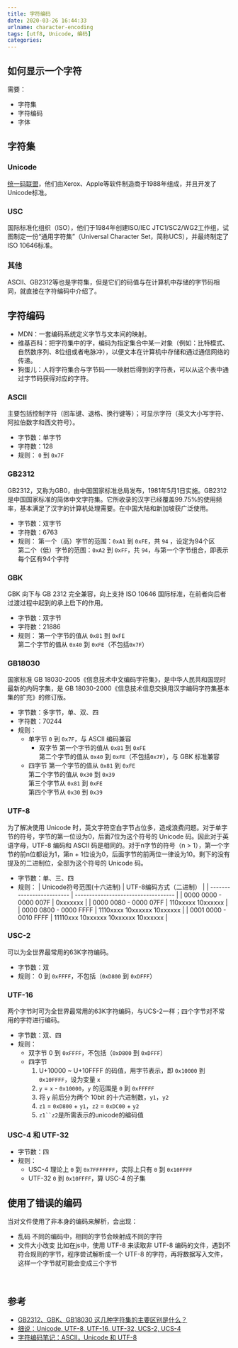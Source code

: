```yaml
---
title: 字符编码
date: 2020-03-26 16:44:33
urlname: character-encoding
tags: [utf8, Unicode, 编码]
categories:
---
```


## 如何显示一个字符

需要：
- 字符集
- 字符编码
- 字体

## 字符集

### Unicode
[统一码联盟](https://en.wikipedia.org/wiki/Unicode_Consortium)，他们由Xerox、Apple等软件制造商于1988年组成，并且开发了Unicode标准。

### USC
国际标准化组织（ISO），他们于1984年创建ISO/IEC JTC1/SC2/WG2工作组，试图制定一份“通用字符集”（Universal Character Set，简称UCS），并最终制定了ISO 10646标准。

### 其他
ASCII、GB2312等也是字符集，但是它们的码值与在计算机中存储的字节码相同，就直接在字符编码中介绍了。

## 字符编码

- MDN：一套编码系统定义字节与文本间的映射。
- 维基百科：把字符集中的字，编码为指定集合中某一对象（例如：比特模式、自然数序列、8位组或者电脉冲），以便文本在计算机中存储和通过通信网络的传递。
- 狗蛋儿：人将字符集合与字节码一一映射后得到的字符表，可以从这个表中通过字节码获得对应的字符。

### ASCII
主要包括控制字符（回车键、退格、换行键等）；可显示字符（英文大小写字符、阿拉伯数字和西文符号）。

- 字节数：单字节
- 字符数：128
- 规则：
  `0` 到 `0x7F`

### GB2312
GB2312，又称为GB0，由中国国家标准总局发布，1981年5月1日实施。GB2312是中国国家标准的简体中文字符集。它所收录的汉字已经覆盖99.75%的使用频率，基本满足了汉字的计算机处理需要。在中国大陆和新加坡获广泛使用。

- 字节数：双字节
- 字符数：6763
- 规则：
  第一个（高）字节的范围：`0xA1` 到 `0xFE`，共 `94` ，设定为94个区  
  第二个（低）字节的范围：`0xA2` 到 `0xFF`，共 `94`，与第一个字节组合，即表示每个区有94个字符 

### GBK
GBK 向下与 GB 2312 完全兼容，向上支持 ISO 10646 国际标准，在前者向后者过渡过程中起到的承上启下的作用。

- 字节数：双字节
- 字符数：21886
- 规则：
  第一个字节的值从 `0x81` 到 `0xFE`  
  第二个字节的值从 `0x40` 到 `0xFE`（不包括`0x7F`）

### GB18030
国家标准 GB 18030-2005《信息技术中文编码字符集》，是中华人民共和国现时最新的内码字集，是 GB 18030-2000《信息技术信息交换用汉字编码字符集基本集的扩充》的修订版。

- 字节数：多字节，单、双、四
- 字符数：70244
- 规则：
  - 单字节
    `0` 到 `0x7F`，与 ASCII 编码兼容  
	- 双字节
    第一个字节的值从 `0x81` 到 `0xFE`  
    第二个字节的值从 `0x40` 到 `0xFE`（不包括`0x7F`），与 GBK 标准兼容  
  - 四字节
    第一个字节的值从 `0x81` 到 `0xFE`  
    第二个字节的值从 `0x30` 到 `0x39`  
    第三个字节从 `0x81` 到 `0xFE`  
    第四个字节从 `0x30` 到 `0x39`

### UTF-8
为了解决使用 Unicode 时，英文字符空白字节占位多，造成浪费问题。对于单字节的符号，字节的第一位设为0，后面7位为这个符号的 Unicode 码。因此对于英语字母，UTF-8 编码和 ASCII 码是相同的。对于n字节的符号（n > 1），第一个字节的前n位都设为1，第n + 1位设为0，后面字节的前两位一律设为10。剩下的没有提及的二进制位，全部为这个符号的 Unicode 码。

- 字节数：单、三、四
- 规则：
  | Unicode符号范围(十六进制) | UTF-8编码方式（二进制）             |
  | ------------------------- | ----------------------------------- |
  | 0000 0000 - 0000 007F     | 0xxxxxxx                            |
  | 0000 0080 - 0000 07FF     | 110xxxxx 10xxxxxx                   |
  | 0000 0800 - 0000 FFFF     | 1110xxxx 10xxxxxx 10xxxxxx          |
  | 0001 0000 - 0010 FFFF     | 11110xxx 10xxxxxx 10xxxxxx 10xxxxxx |

### USC-2
可以为全世界最常用的63K字符编码。

- 字节数：双
- 规则：
  0 到 `0xFFFF`，不包括（`0xD800` 到 `0xDFFF`）
  

### UTF-16
两个字节时可为全世界最常用的63K字符编码，与UCS-2一样；四个字节对不常用的字符进行编码。

- 字节数：双、四
- 规则：
  - 双字节
    0 到 `0xFFFF`，不包括（`0xD800` 到 `0xDFFF`）
  - 四字节
    1. U+10000 ~ U+10FFFF 的码值，用字节表示，即 `0x10000` 到 `0x10FFFF`，设为变量 `x`
    2. `y` = `x` - `0x10000`，`y` 的范围是 `0` 到 `0xFFFFF`
    3. 将 `y` 前后分为两个 10bit 的十六进制数，`y1`，`y2`
    4. `z1` = `0xD800` + `y1`，`z2` = `0xDC00` + `y2`
    5. `z1``z2`是所需表示的unicode的编码值
  

### USC-4 和 UTF-32
- 字节数：四
- 规则：
  - USC-4
    理论上 `0` 到 `0x7FFFFFFF`，实际上只有 `0` 到 `0x10FFFF`  
  - UTF-32
    `0` 到 `0x10FFFF`，算 USC-4 的子集


## 使用了错误的编码
当对文件使用了非本身的编码来解析，会出现：

- 乱码
  不同的编码中，相同的字节会映射成不同的字符
- 文件大小改变
  比如在js中，使用 UTF-8 来读取非 UTF-8 编码的文件，遇到不符合规则的字节，程序尝试解析成一个 UTF-8 的字符，再将数据写入文件，这样一个字节就可能会变成三个字节

<br>

## 参考
- [GB2312、GBK、GB18030 这几种字符集的主要区别是什么？](https://www.zhihu.com/question/19677619)
- [细说：Unicode, UTF-8, UTF-16, UTF-32, UCS-2, UCS-4](https://www.cnblogs.com/malecrab/p/5300503.html)
- [字符编码笔记：ASCII，Unicode 和 UTF-8](http://www.ruanyifeng.com/blog/2007/10/ascii_unicode_and_utf-8.html)